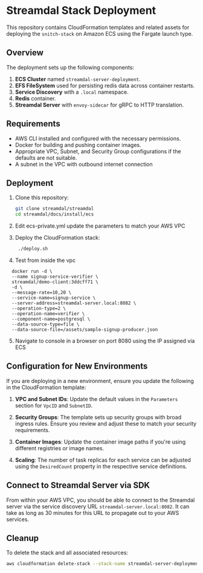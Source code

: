 # Streamdal Stack Deployment

This repository contains CloudFormation templates and related assets for deploying the `snitch-stack` on Amazon ECS using the Fargate launch type.

## Overview

The deployment sets up the following components:

1. **ECS Cluster** named `streamdal-server-deployment`.
2. **EFS FileSystem** used for persisting redis data across container restarts.
3. **Service Discovery** with a `.local` namespace.
4. **Redis** container.
5. **Streamdal Server** with `envoy-sidecar` for gRPC to HTTP translation.

## Requirements

- AWS CLI installed and configured with the necessary permissions.
- Docker for building and pushing container images.
- Appropriate VPC, Subnet, and Security Group configurations if the defaults are not suitable.
- A subnet in the VPC with outbound internet connection 

## Deployment

1. Clone this repository:
    ```bash
    git clone streamdal/streamdal
    cd streamdal/docs/install/ecs
    ```

2. Edit ecs-private.yml update the parameters to match your AWS VPC 

3. Deploy the CloudFormation stack:
    ```bash
     ./deploy.sh
    ```
4. Test from inside the vpc 

```
  docker run -d \
  --name signup-service-verifier \
  streamdal/demo-client:3ddcff71 \
  -d \
  --message-rate=10,20 \
  --service-name=signup-service \
  --server-address=streamdal-server.local:8082 \
  --operation-type=2 \
  --operation-name=verifier \
  --component-name=postgresql \
  --data-source-type=file \
  --data-source-file=/assets/sample-signup-producer.json
```

5. Navigate to  console in a browser  on port 8080 using the IP assigned via ECS


## Configuration for New Environments

If you are deploying in a new environment, ensure you update the following in the CloudFormation template:

1. **VPC and Subnet IDs**: Update the default values in the `Parameters` section for `VpcID` and `SubnetID`.

2. **Security Groups**: The template sets up security groups with broad ingress rules. Ensure you review and adjust these to match your security requirements.

3. **Container Images**: Update the container image paths if you're using different registries or image names.

4. **Scaling**: The number of task replicas for each service can be adjusted using the `DesiredCount` property in the respective service definitions.

## Connect to Streamdal Server via SDK 

From within your AWS VPC, you should be able to connect to the Streamdal server via the service discovery URL ```streamdal-server.local:8082```. It can take as long as 30 minutes for this URL to propagate out to your AWS services.

## Cleanup

To delete the stack and all associated resources:

```bash
aws cloudformation delete-stack --stack-name streamdal-server-deployment
```
